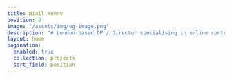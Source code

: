 ```yaml
---
title: Niall Kenny
position: 0
image: "/assets/img/og-image.png"
description: "# London-based DP / Director specialising in online content and documentaries"
layout: home
pagination:
  enabled: true
  collection: projects
  sort_field: position
---
```


